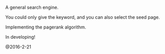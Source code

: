 A general search engine.

You could only give the keyword, and you can also select the seed page.

Implementing the pagerank algorithm.

In developing!

@2016-2-21